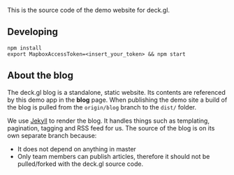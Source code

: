 This is the source code of the demo website for deck.gl.

## Developing

    npm install
    export MapboxAccessToken=<insert_your_token> && npm start

## About the blog

The deck.gl blog is a standalone, static website. Its contents are referenced by this demo app in the **blog** page. When publishing the demo site a build of the blog is pulled from the `origin/blog` branch to the `dist/` folder.

We use [Jekyll](https://jekyllrb.com/) to render the blog. It handles things such as templating, pagination, tagging and RSS feed for us. The source of the blog is on its own separate branch because:
- It does not depend on anything in master
- Only team members can publish articles, therefore it should not be pulled/forked with the deck.gl source code.
